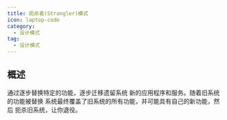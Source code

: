 ```yaml
---
title: 扼杀者(Strangler)模式
icon: laptop-code
category:
  - 设计模式
tag:
  - 设计模式
---
```


## 概述

通过逐步替换特定的功能，逐步迁移遗留系统
新的应用程序和服务。随着旧系统的功能被替换
系统最终覆盖了旧系统的所有功能，并可能具有自己的新功能，然后
扼杀旧系统，让你退役。